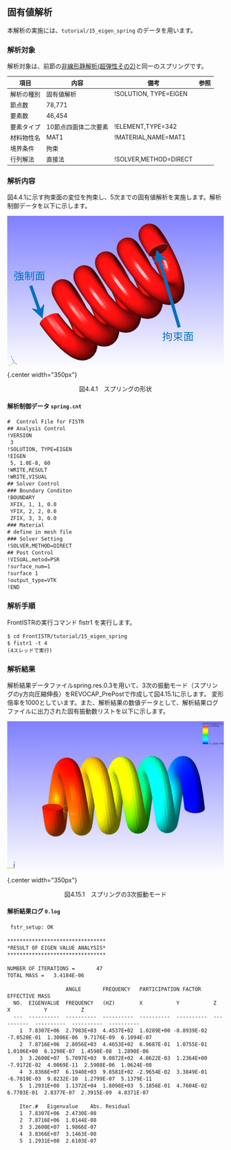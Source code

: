 ##  固有値解析

本解析の実施には、`tutorial/15_eigen_spring` のデータを用います。

### 解析対象

解析対象は、前節の[非線形静解析(超弾性その2)](tutorial_04.md)と同一のスプリングです。

 | 項目       | 内容                 | 備考                       | 参照 |
 |------------|----------------------|----------------------------|------|
 | 解析の種別 | 固有値解析           | !SOLUTION, TYPE=EIGEN      |      |
 | 節点数     | 78,771               |                            |      |
 | 要素数     | 46,454               |                            |      |
 | 要素タイプ | 10節点四面体二次要素 | !ELEMENT,TYPE=342          |      |
 | 材料物性名 | MAT1                 | !MATERIAL,NAME=MAT1        |      |
 | 境界条件   | 拘束                 |                            |      |
 | 行列解法   | 直接法               | !SOLVER,METHOD=DIRECT      |      |

### 解析内容

図4.4.1に示す拘束面の変位を拘束し、5次までの固有値解析を実施します。解析制御データを以下に示します。

![スプリングの形状](./media/tutorial04_01.png){.center width="350px"}
<div style="text-align: center;">
図4.4.1　スプリングの形状
</div>

#### 解析制御データ `spring.cnt`

```
#  Control File for FISTR
## Analysis Control
!VERSION
 3
!SOLUTION, TYPE=EIGEN
!EIGEN
 5, 1.0E-8, 60
!WRITE,RESULT
!WRITE,VISUAL
## Solver Control
### Boundary Conditon
!BOUNDARY
 XFIX, 1, 1, 0.0
 YFIX, 2, 2, 0.0
 ZFIX, 3, 3, 0.0
### Material
# define in mesh file
### Solver Setting
!SOLVER,METHOD=DIRECT
## Post Control
!VISUAL,metod=PSR
!surface_num=1
!surface 1
!output_type=VTK
!END
```

### 解析手順

FrontISTRの実行コマンド fistr1 を実行します。

```
$ cd FrontISTR/tutorial/15_eigen_spring
$ fistr1 -t 4
(4スレッドで実行)
```

### 解析結果

解析結果データファイルspring.res.0.3を用いて、3次の振動モード（スプリングのy方向圧縮伸長）をREVOCAP_PrePostで作成して図4.15.1に示します。
変形倍率を1000としています。また、解析結果の数値データとして、解析結果ログファイルに出力された固有振動数リストを以下に示します。

![スプリングの3次振動モード](./media/tutorial15_01.png){.center width="350px"}
<div style="text-align: center;">
図4.15.1　スプリングの3次振動モード
</div>

#### 解析結果ログ `0.log`

```
 fstr_setup: OK

********************************
*RESULT OF EIGEN VALUE ANALYSIS*
********************************

NUMBER OF ITERATIONS =       47
TOTAL MASS =   3.4184E-06

                   ANGLE       FREQUENCY   PARTICIPATION FACTOR                EFFECTIVE MASS
  NO.  EIGENVALUE  FREQUENCY   (HZ)        X           Y           Z           X           Y           Z
  ---  ----------  ----------  ----------  ----------  ----------  ----------  ----------  ----------  ----------
    1  7.8307E+06  2.7983E+03  4.4537E+02  1.0289E+00 -8.8939E-02 -7.0520E-01  1.3006E-06  9.7176E-09  6.1094E-07
    2  7.8716E+06  2.8056E+03  4.4653E+02  6.9687E-01  1.0755E-01  1.0106E+00  6.1290E-07  1.4598E-08  1.2890E-06
    3  3.2600E+07  5.7097E+03  9.0872E+02  4.8622E-03  1.2364E+00 -7.9172E-02  4.0069E-11  2.5908E-06  1.0624E-08
    4  3.8366E+07  6.1940E+03  9.8581E+02 -2.9654E-02  3.3849E-01 -6.7819E-03  9.8232E-10  1.2799E-07  5.1379E-11
    5  1.2931E+08  1.1372E+04  1.8098E+03  5.1856E-01  4.7604E-02  6.7703E-01  2.8377E-07  2.3915E-09  4.8371E-07

    Iter.#   Eigenvalue    Abs. Residual
    1  7.8307E+06  2.4730E-08
    2  7.8716E+06  1.0144E-08
    3  3.2600E+07  1.9866E-07
    4  3.8366E+07  3.1463E-08
    5  1.2931E+08  2.6103E-07
```

